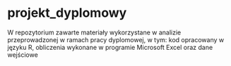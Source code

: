 # projekt_dyplomowy
W repozytorium zawarte materiały wykorzystane w analizie przeprowadzonej w ramach pracy dyplomowej, w tym: kod opracowany w języku R, obliczenia wykonane w programie Microsoft Excel oraz dane wejściowe
